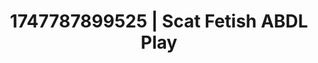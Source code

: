 ---
categories:
- Audio stimulation
- Digital erotica realm
- Nighttime romance
- After dark play
- Closeness kink
image: /assets/images/1747787899525.jpg
layout: post
seo:
  description: Featured content with high-quality Scat Fetish, ABDL Play. HD images
    available.
  keywords: Scat Fetish, ABDL Play
  og_image: /assets/images/1747787899525.jpg
  schema_type: VisualArtwork
tags:
- ABDL Play
- '#1747787899525'
- Scat Fetish
title: 1747787899525 | Scat Fetish ABDL Play
---